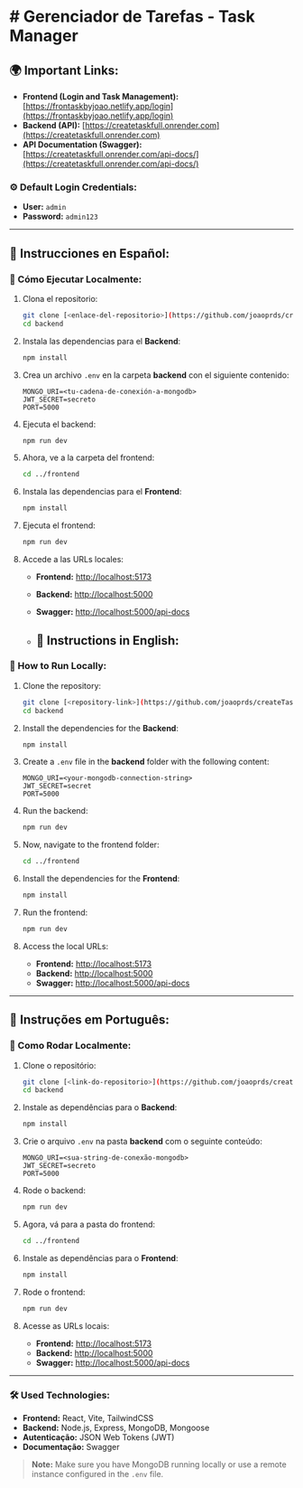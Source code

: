 # # Gerenciador de Tarefas - Task Manager

## 🌍 Important Links:

- **Frontend (Login and Task Management):** [https://frontaskbyjoao.netlify.app/login](https://frontaskbyjoao.netlify.app/login)
- **Backend (API):** [https://createtaskfull.onrender.com](https://createtaskfull.onrender.com)
- **API Documentation (Swagger):** [https://createtaskfull.onrender.com/api-docs/](https://createtaskfull.onrender.com/api-docs/)

### ⚙️ Default Login Credentials:
- **User:** `admin`
- **Password:** `admin123`

---

## 📖 Instrucciones en Español:

### 🚀 Cómo Ejecutar Localmente:
1. Clona el repositorio:
   ```bash
   git clone [<enlace-del-repositorio>](https://github.com/joaoprds/createTaskFull)
   cd backend
   ```

2. Instala las dependencias para el **Backend**:
   ```bash
   npm install
   ```

3. Crea un archivo `.env` en la carpeta **backend** con el siguiente contenido:
   ```env
   MONGO_URI=<tu-cadena-de-conexión-a-mongodb>
   JWT_SECRET=secreto
   PORT=5000
   ```

4. Ejecuta el backend:
   ```bash
   npm run dev
   ```

5. Ahora, ve a la carpeta del frontend:
   ```bash
   cd ../frontend
   ```

6. Instala las dependencias para el **Frontend**:
   ```bash
   npm install
   ```

7. Ejecuta el frontend:
   ```bash
   npm run dev
   ```

8. Accede a las URLs locales:
   - **Frontend:** [http://localhost:5173](http://localhost:5173)
   - **Backend:** [http://localhost:5000](http://localhost:5000)
   - **Swagger:** [http://localhost:5000/api-docs](http://localhost:5000/api-docs)
  
   - ## 📖 Instructions in English:

### 🚀 How to Run Locally:
1. Clone the repository:
   ```bash
   git clone [<repository-link>](https://github.com/joaoprds/createTaskFull)
   cd backend
   ```

2. Install the dependencies for the **Backend**:
   ```bash
   npm install
   ```

3. Create a `.env` file in the **backend** folder with the following content:
   ```env
   MONGO_URI=<your-mongodb-connection-string>
   JWT_SECRET=secret
   PORT=5000
   ```

4. Run the backend:
   ```bash
   npm run dev
   ```

5. Now, navigate to the frontend folder:
   ```bash
   cd ../frontend
   ```

6. Install the dependencies for the **Frontend**:
   ```bash
   npm install
   ```

7. Run the frontend:
   ```bash
   npm run dev
   ```

8. Access the local URLs:
   - **Frontend:** [http://localhost:5173](http://localhost:5173)
   - **Backend:** [http://localhost:5000](http://localhost:5000)
   - **Swagger:** [http://localhost:5000/api-docs](http://localhost:5000/api-docs)

---

## 📖 Instruções em Português:

### 🚀 Como Rodar Localmente:
1. Clone o repositório:
   ```bash
   git clone [<link-do-repositorio>](https://github.com/joaoprds/createTaskFull)
   cd backend
   ```

2. Instale as dependências para o **Backend**:
   ```bash
   npm install
   ```

3. Crie o arquivo `.env` na pasta **backend** com o seguinte conteúdo:
   ```env
   MONGO_URI=<sua-string-de-conexão-mongodb>
   JWT_SECRET=secreto
   PORT=5000
   ```

4. Rode o backend:
   ```bash
   npm run dev
   ```

5. Agora, vá para a pasta do frontend:
   ```bash
   cd ../frontend
   ```

6. Instale as dependências para o **Frontend**:
   ```bash
   npm install
   ```

7. Rode o frontend:
   ```bash
   npm run dev
   ```

8. Acesse as URLs locais:
   - **Frontend:** [http://localhost:5173](http://localhost:5173)
   - **Backend:** [http://localhost:5000](http://localhost:5000)
   - **Swagger:** [http://localhost:5000/api-docs](http://localhost:5000/api-docs)

---

### 🛠️ Used Technologies:
- **Frontend:** React, Vite, TailwindCSS
- **Backend:** Node.js, Express, MongoDB, Mongoose
- **Autenticação:** JSON Web Tokens (JWT)
- **Documentação:** Swagger

> **Note:** Make sure you have MongoDB running locally or use a remote instance configured in the `.env` file.
